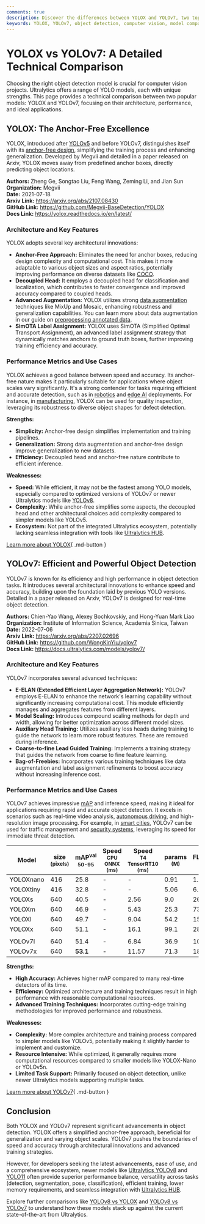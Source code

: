 ```yaml
---
comments: true
description: Discover the differences between YOLOX and YOLOv7, two top computer vision models. Learn about their architecture, performance, and ideal use cases.
keywords: YOLOX, YOLOv7, object detection, computer vision, model comparison, anchor-free, YOLO models, machine learning, AI performance
---
```


# YOLOX vs YOLOv7: A Detailed Technical Comparison

Choosing the right object detection model is crucial for computer vision projects. Ultralytics offers a range of YOLO models, each with unique strengths. This page provides a technical comparison between two popular models: YOLOX and YOLOv7, focusing on their architecture, performance, and ideal applications.

<script async src="https://cdn.jsdelivr.net/npm/chart.js"></script>
<script defer src="../../javascript/benchmark.js"></script>

<canvas id="modelComparisonChart" width="1024" height="400" active-models='["YOLOX", "YOLOv7"]'></canvas>

## YOLOX: The Anchor-Free Excellence

YOLOX, introduced after [YOLOv5](https://docs.ultralytics.com/models/yolov5/) and before YOLOv7, distinguishes itself with its [anchor-free design](https://www.ultralytics.com/glossary/anchor-free-detectors), simplifying the training process and enhancing generalization. Developed by Megvii and detailed in a paper released on Arxiv, YOLOX moves away from predefined anchor boxes, directly predicting object locations.

**Authors:** Zheng Ge, Songtao Liu, Feng Wang, Zeming Li, and Jian Sun  
**Organization:** Megvii  
**Date:** 2021-07-18  
**Arxiv Link:** <https://arxiv.org/abs/2107.08430>  
**GitHub Link:** <https://github.com/Megvii-BaseDetection/YOLOX>  
**Docs Link:** <https://yolox.readthedocs.io/en/latest/>

### Architecture and Key Features

YOLOX adopts several key architectural innovations:

- **Anchor-Free Approach:** Eliminates the need for anchor boxes, reducing design complexity and computational cost. This makes it more adaptable to various object sizes and aspect ratios, potentially improving performance on diverse datasets like [COCO](https://docs.ultralytics.com/datasets/detect/coco/).
- **Decoupled Head:** It employs a decoupled head for classification and localization, which contributes to faster convergence and improved accuracy compared to coupled heads.
- **Advanced Augmentation:** YOLOX utilizes strong [data augmentation](https://www.ultralytics.com/glossary/data-augmentation) techniques like MixUp and Mosaic, enhancing robustness and generalization capabilities. You can learn more about data augmentation in our guide on [preprocessing annotated data](https://docs.ultralytics.com/guides/preprocessing_annotated_data/).
- **SimOTA Label Assignment:** YOLOX uses SimOTA (Simplified Optimal Transport Assignment), an advanced label assignment strategy that dynamically matches anchors to ground truth boxes, further improving training efficiency and accuracy.

### Performance Metrics and Use Cases

YOLOX achieves a good balance between speed and accuracy. Its anchor-free nature makes it particularly suitable for applications where object scales vary significantly. It's a strong contender for tasks requiring efficient and accurate detection, such as in [robotics](https://www.ultralytics.com/glossary/robotics) and [edge AI](https://www.ultralytics.com/glossary/edge-ai) deployments. For instance, in [manufacturing](https://www.ultralytics.com/solutions/ai-in-manufacturing), YOLOX can be used for quality inspection, leveraging its robustness to diverse object shapes for defect detection.

**Strengths:**

- **Simplicity:** Anchor-free design simplifies implementation and training pipelines.
- **Generalization:** Strong data augmentation and anchor-free design improve generalization to new datasets.
- **Efficiency:** Decoupled head and anchor-free nature contribute to efficient inference.

**Weaknesses:**

- **Speed:** While efficient, it may not be the fastest among YOLO models, especially compared to optimized versions of YOLOv7 or newer Ultralytics models like [YOLOv8](https://docs.ultralytics.com/models/yolov8/).
- **Complexity:** While anchor-free simplifies some aspects, the decoupled head and other architectural choices add complexity compared to simpler models like YOLOv5.
- **Ecosystem:** Not part of the integrated Ultralytics ecosystem, potentially lacking seamless integration with tools like [Ultralytics HUB](https://docs.ultralytics.com/hub/).

[Learn more about YOLOX](https://yolox.readthedocs.io/en/latest/){ .md-button }

## YOLOv7: Efficient and Powerful Object Detection

YOLOv7 is known for its efficiency and high performance in object detection tasks. It introduces several architectural innovations to enhance speed and accuracy, building upon the foundation laid by previous YOLO versions. Detailed in a paper released on Arxiv, YOLOv7 is designed for real-time object detection.

**Authors:** Chien-Yao Wang, Alexey Bochkovskiy, and Hong-Yuan Mark Liao  
**Organization:** Institute of Information Science, Academia Sinica, Taiwan  
**Date:** 2022-07-06  
**Arxiv Link:** <https://arxiv.org/abs/2207.02696>  
**GitHub Link:** <https://github.com/WongKinYiu/yolov7>  
**Docs Link:** <https://docs.ultralytics.com/models/yolov7/>

### Architecture and Key Features

YOLOv7 incorporates several advanced techniques:

- **E-ELAN (Extended Efficient Layer Aggregation Network):** YOLOv7 employs E-ELAN to enhance the network's learning capability without significantly increasing computational cost. This module efficiently manages and aggregates features from different layers.
- **Model Scaling:** Introduces compound scaling methods for depth and width, allowing for better optimization across different model sizes.
- **Auxiliary Head Training:** Utilizes auxiliary loss heads during training to guide the network to learn more robust features. These are removed during inference.
- **Coarse-to-fine Lead Guided Training:** Implements a training strategy that guides the network from coarse to fine feature learning.
- **Bag-of-Freebies:** Incorporates various training techniques like data augmentation and label assignment refinements to boost accuracy without increasing inference cost.

### Performance Metrics and Use Cases

YOLOv7 achieves impressive [mAP](https://www.ultralytics.com/glossary/mean-average-precision-map) and inference speed, making it ideal for applications requiring rapid and accurate object detection. It excels in scenarios such as real-time video analysis, [autonomous driving](https://www.ultralytics.com/solutions/ai-in-automotive), and high-resolution image processing. For example, in [smart cities](https://www.ultralytics.com/blog/computer-vision-ai-in-smart-cities), YOLOv7 can be used for traffic management and [security systems](https://www.ultralytics.com/blog/security-alarm-system-projects-with-ultralytics-yolov8), leveraging its speed for immediate threat detection.

| Model     | size<br><sup>(pixels) | mAP<sup>val<br>50-95 | Speed<br><sup>CPU ONNX<br>(ms) | Speed<br><sup>T4 TensorRT10<br>(ms) | params<br><sup>(M) | FLOPs<br><sup>(B) |
| --------- | --------------------- | -------------------- | ------------------------------ | ----------------------------------- | ------------------ | ----------------- |
| YOLOXnano | 416                   | 25.8                 | -                              | -                                   | 0.91               | 1.08              |
| YOLOXtiny | 416                   | 32.8                 | -                              | -                                   | 5.06               | 6.45              |
| YOLOXs    | 640                   | 40.5                 | -                              | 2.56                                | 9.0                | 26.8              |
| YOLOXm    | 640                   | 46.9                 | -                              | 5.43                                | 25.3               | 73.8              |
| YOLOXl    | 640                   | 49.7                 | -                              | 9.04                                | 54.2               | 155.6             |
| YOLOXx    | 640                   | 51.1                 | -                              | 16.1                                | 99.1               | 281.9             |
|           |                       |                      |                                |                                     |                    |                   |
| YOLOv7l   | 640                   | 51.4                 | -                              | 6.84                                | 36.9               | 104.7             |
| YOLOv7x   | 640                   | **53.1**             | -                              | 11.57                               | 71.3               | 189.9             |

**Strengths:**

- **High Accuracy:** Achieves higher mAP compared to many real-time detectors of its time.
- **Efficiency:** Optimized architecture and training techniques result in high performance with reasonable computational resources.
- **Advanced Training Techniques:** Incorporates cutting-edge training methodologies for improved performance and robustness.

**Weaknesses:**

- **Complexity:** More complex architecture and training process compared to simpler models like YOLOv5, potentially making it slightly harder to implement and customize.
- **Resource Intensive:** While optimized, it generally requires more computational resources compared to smaller models like YOLOX-Nano or YOLOv5n.
- **Limited Task Support:** Primarily focused on object detection, unlike newer Ultralytics models supporting multiple tasks.

[Learn more about YOLOv7](https://docs.ultralytics.com/models/yolov7/){ .md-button }

## Conclusion

Both YOLOX and YOLOv7 represent significant advancements in object detection. YOLOX offers a simplified anchor-free approach, beneficial for generalization and varying object scales. YOLOv7 pushes the boundaries of speed and accuracy through architectural innovations and advanced training strategies.

However, for developers seeking the latest advancements, ease of use, and a comprehensive ecosystem, newer models like [Ultralytics YOLOv8](https://docs.ultralytics.com/models/yolov8/) and [YOLO11](https://docs.ultralytics.com/models/yolo11/) often provide superior performance balance, versatility across tasks (detection, segmentation, pose, classification), efficient training, lower memory requirements, and seamless integration with [Ultralytics HUB](https://docs.ultralytics.com/hub/).

Explore further comparisons like [YOLOv8 vs YOLOX](https://docs.ultralytics.com/compare/yolov8-vs-yolox/) and [YOLOv8 vs YOLOv7](https://docs.ultralytics.com/compare/yolov8-vs-yolov7/) to understand how these models stack up against the current state-of-the-art from Ultralytics.
